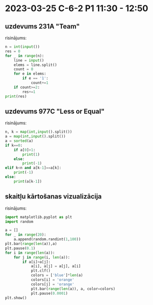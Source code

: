 # 2023-03-25 C-6-2 P1 11:30 - 12:50

## uzdevums 231A "Team"

risinājums:

```python
n = int(input())
res = 0
for _ in range(n):
    line = input()
    elems = line.split()
    count = 0
    for e in elems:
        if e == '1':
            count+=1
    if count>=2:
        res+=1
print(res)
```

## uzdevums 977C "Less or Equal"

risinājums:

```python
n, k = map(int,input().split())
a = map(int,input().split())
a = sorted(a)
if k==0:
    if a[0]>1:
        print(1)
    else:
        print(-1)
elif k<n and a[k-1]==a[k]:
    print(-1)
else:
    print(a[k-1])
```

## skaitļu kārtošanas vizualizācija

risinājums:

```python
import matplotlib.pyplot as plt
import random

a = []
for _ in range(20):
    a.append(random.randint(1,100))
plt.bar(range(len(a)),a)
plt.pause(0.1)
for i in range(len(a)):
    for j in range(i, len(a)):
        if a[i]>a[j]:
            a[i], a[j] = a[j], a[i]
            plt.clf()
            colors = ['blue']*len(a)
            colors[i] = 'orange'
            colors[j] = 'orange'
            plt.bar(range(len(a)), a, color=colors)
            plt.pause(0.0001)
plt.show()
```